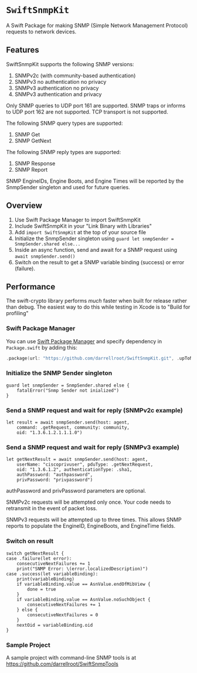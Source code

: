 # ``SwiftSnmpKit``

A Swift Package for making SNMP (Simple Network Management Protocol) requests to network devices.

## Features

SwiftSnmpKit supports the following SNMP versions:

1. SNMPv2c (with community-based authentication)
2. SNMPv3 no authentication no privacy
3. SNMPv3 authentication no privacy
4. SNMPv3 authentication and privacy

Only SNMP queries to UDP port 161 are supported.  SNMP traps or informs to UDP port 162 are not supported.  TCP transport is not supported.

The following SNMP query types are supported:

1. SNMP Get
2. SNMP GetNext

The following SNMP reply types are supported:

1. SNMP Response
2. SNMP Report

SNMP EngineIDs, Engine Boots, and Engine Times will be reported by the SnmpSender singleton and used for future queries.

## Overview

1. Use Swift Package Manager to import SwiftSnmpKit
2. Include SwiftSnmpKit in your "Link Binary with Libraries"
3. Add `import SwiftSnmpKit` at the top of your source file
4. Initialize the SnmpSender singleton using `guard let snmpSender = SnmpSender.shared else...`
5. Inside an async function, send and await for a SNMP request using `await snmpSender.send()`
6. Switch on the result to get a SNMP variable binding (success) or error (failure).

## Performance

The swift-crypto library performs _much_ faster when built for release rather than debug.  The easiest way to do this while testing in Xcode is to "Build for profiling"

### Swift Package Manager

You can use [Swift Package Manager](https://swift.org/package-manager/) and specify dependency in `Package.swift` by adding this:

```swift
.package(url: "https://github.com/darrellroot/SwiftSnmpKit.git", .upToNextMajor(from: "0.1.6"))
```
### Initialize the SNMP Sender singleton
```
guard let snmpSender = SnmpSender.shared else {
    fatalError("Snmp Sender not inialized")
}
```
### Send a SNMP request and wait for reply (SNMPv2c example)
```
let result = await snmpSender.send(host: agent,
    command: .getRequest, community: community,
    oid: "1.3.6.1.2.1.1.1.0")
```
### Send a SNMP request and wait for reply (SNMPv3 example)
```
let getNextResult = await snmpSender.send(host: agent,
    userName: "ciscoprivuser", pduType: .getNextRequest,
    oid: "1.3.6.1.2", authenticationType: .sha1,
    authPassword: "authpassword",
    privPassword: "privpassword")
```
authPassword and privPassword parameters are optional.

SNMPv2c requests will be attempted only once. Your code needs to retransmit in the event of packet loss.

SNMPv3 requests will be attempted up to three times.  This allows SNMP reports to populate the EngineID, EngineBoots, and EngineTime fields.

### Switch on result

```
switch getNextResult {
case .failure(let error):
    consecutiveNextFailures += 1
    print("SNMP Error: \(error.localizedDescription)")
case .success(let variableBinding):
    print(variableBinding)
    if variableBinding.value == AsnValue.endOfMibView {
        done = true
    }
    if variableBinding.value == AsnValue.noSuchObject {
        consecutiveNextFailures += 1
    } else {
        consecutiveNextFailures = 0
    }
    nextOid = variableBinding.oid
}
```

### Sample Project

A sample project with command-line SNMP tools is at https://github.com/darrellroot/SwiftSnmpTools
